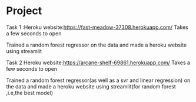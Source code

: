 # Project
Task 1 :Heroku website:https://fast-meadow-37308.herokuapp.com/ Takes a few seconds to open

Trained a random forest regressor on the data and made a heroku website using streamlit

Task 2 Heroku website:https://arcane-shelf-69861.herokuapp.com/ Takes a few seconds to open 

Trained a random forest regressor(as well as a svr and linear regression) on the data and made a heroku website using streamlit(for random forest ,i.e,the best model)
